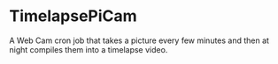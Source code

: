 # TimelapsePiCam
A Web Cam cron job that takes a picture every few minutes and then at night compiles them into a timelapse video.
